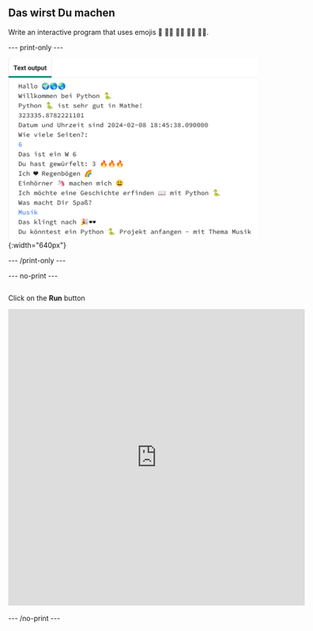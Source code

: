 ## Das wirst Du machen

Write an interactive program that uses emojis 🙌 🙌🏼 🙌🏽 🙌🏾 🙌🏿.


--- print-only ---

![Abgeschlossenes Projekt mit Beispielcode im Code-Editor](images/showcase_static.png){:width="640px"}

--- /print-only ---


--- no-print ---

<div style="display: flex; flex-wrap: wrap">
<div style="flex-basis: 175px; flex-grow: 1">  

Click on the **Run** button

<iframe src="https://editor.raspberrypi.org/en/embed/viewer/hello-world-solution" width="600" height="600" frameborder="0" marginwidth="0" marginheight="0" allowfullscreen>
</iframe>
</div>
</div>

--- /no-print ---

